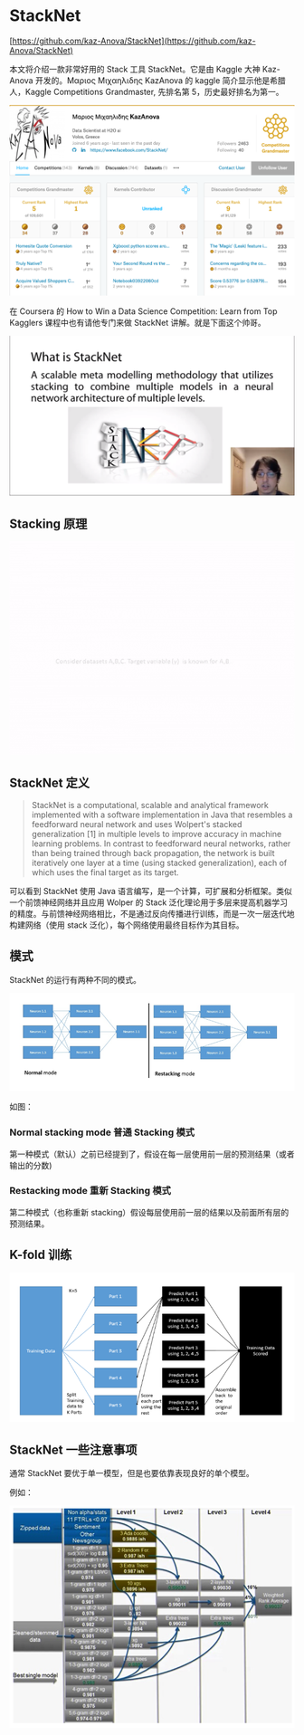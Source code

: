 # StackNet

[https://github.com/kaz-Anova/StackNet](https://github.com/kaz-Anova/StackNet)

本文将介绍一款非常好用的 Stack 工具 StackNet。它是由 Kaggle 大神 Kaz-Anova 开发的。Μαριος Μιχαηλιδης KazAnova 的 kaggle 简介显示他是希腊人，Kaggle Competitions Grandmaster, 先排名第 5，历史最好排名为第一。

![review-w5-01](data/review-w5-01.png)

在 Coursera 的 How to Win a Data Science Competition: Learn from Top Kagglers 课程中也有请他专门来做 StackNet 讲解。就是下面这个帅哥。

![review-w5-02](data/review-w5-02.png)

## Stacking 原理

![image5.gif](data/image5.gif)

## StackNet 定义

>StackNet is a computational, scalable and analytical framework implemented with a software implementation in Java that resembles a feedforward neural network and uses Wolpert's stacked generalization [1] in multiple levels to improve accuracy in machine learning problems. In contrast to feedforward neural networks, rather than being trained through back propagation, the network is built iteratively one layer at a time (using stacked generalization), each of which uses the final target as its target.

可以看到 StackNet 使用 Java 语言编写，是一个计算，可扩展和分析框架。类似一个前馈神经网络并且应用 Wolper 的 Stack 泛化理论用于多层来提高机器学习的精度。与前馈神经网络相比，不是通过反向传播进行训练，而是一次一层迭代地构建网络（使用 stack 泛化），每个网络使用最终目标作为其目标。

## 模式

StackNet 的运行有两种不同的模式。

![stacknet_modes.png](data/stacknet_modes.png)

如图：

### Normal stacking mode 普通 Stacking 模式

第一种模式（默认）之前已经提到了，假设在每一层使用前一层的预测结果（或者输出的分数)

### Restacking mode 重新 Stacking 模式

第二种模式（也称重新 stacking）假设每层使用前一层的结果以及前面所有层的预测结果。

## K-fold 训练

![kfold_training.png](data/kfold_training.png)

## StackNet 一些注意事项

通常 StackNet 要优于单一模型，但是也要依靠表现良好的单个模型。

例如：

![mad_prof_winning.png](data/mad_prof_winning.png)

